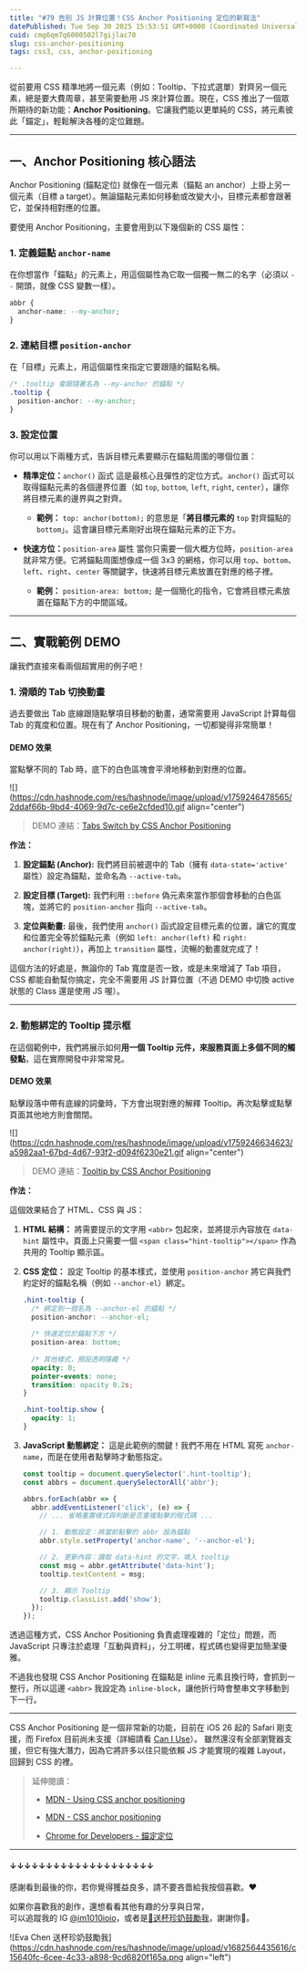 ```yaml
---
title: "#79 告別 JS 計算位置！CSS Anchor Positioning 定位的新寫法"
datePublished: Tue Sep 30 2025 15:53:51 GMT+0000 (Coordinated Universal Time)
cuid: cmg6qm7q6000502l7gijlac70
slug: css-anchor-positioning
tags: css3, css, anchor-positioning

---
```


從前要用 CSS 精準地將一個元素（例如：Tooltip、下拉式選單）對齊另一個元素，總是要大費周章，甚至需要動用 JS 來計算位置。現在，CSS 推出了一個眾所期待的新功能：**Anchor Positioning**。它讓我們能以更單純的 CSS，將元素彼此「錨定」，輕鬆解決各種的定位難題。

---

## 一、Anchor Positioning 核心語法

Anchor Positioning (錨點定位) 就像在一個元素（錨點 an anchor）上掛上另一個元素（目標 a target）。無論錨點元素如何移動或改變大小，目標元素都會跟著它，並保持相對應的位置。

要使用 Anchor Positioning，主要會用到以下幾個新的 CSS 屬性：

### 1\. 定義錨點 `anchor-name`

在你想當作「錨點」的元素上，用這個屬性為它取一個獨一無二的名字（必須以 `--` 開頭，就像 CSS 變數一樣）。

```css
abbr {
  anchor-name: --my-anchor;
}
```

### 2\. 連結目標 `position-anchor`

在「目標」元素上，用這個屬性來指定它要跟隨的錨點名稱。

```css
/* .tooltip 會跟隨著名為 --my-anchor 的錨點 */
.tooltip {
  position-anchor: --my-anchor;
}
```

### 3\. 設定位置

你可以用以下兩種方式，告訴目標元素要顯示在錨點周圍的哪個位置：

* **精準定位：**`anchor()` 函式 這是最核心且彈性的定位方式。`anchor()` 函式可以取得錨點元素的各個邊界位置（如 `top`, `bottom`, `left`, `right`, `center`），讓你將目標元素的邊界與之對齊。
    
    * **範例：** `top: anchor(bottom);` 的意思是「**將目標元素的** `top` 對齊錨點的 `bottom`」。這會讓目標元素剛好出現在錨點元素的正下方。
        
* **快速方位：**`position-area` 屬性 當你只需要一個大概方位時，`position-area` 就非常方便。它將錨點周圍想像成一個 3x3 的網格，你可以用 `top`、`bottom`、`left`、`right`、`center` 等關鍵字，快速將目標元素放置在對應的格子裡。
    
    * **範例：** `position-area: bottom;` 是一個簡化的指令，它會將目標元素放置在錨點下方的中間區域。
        

---

## 二、實戰範例 DEMO

讓我們直接來看兩個超實用的例子吧！

### 1\. 滑順的 Tab 切換動畫

過去要做出 Tab 底線跟隨點擊項目移動的動畫，通常需要用 JavaScript 計算每個 Tab 的寬度和位置。現在有了 Anchor Positioning，一切都變得非常簡單！

#### **DEMO 效果**

當點擊不同的 Tab 時，底下的白色區塊會平滑地移動到對應的位置。

![](https://cdn.hashnode.com/res/hashnode/image/upload/v1759246478565/2ddaf66b-9bd4-4069-9d7c-ce6e2cfded10.gif align="center")

> DEMO 連結：[Tabs Switch by CSS Anchor Positioning](https://codepen.io/im1010ioio/pen/EaPVGRG)

**作法：**

1. **設定錨點 (Anchor):** 我們將目前被選中的 Tab（擁有 `data-state='active'` 屬性）設定為錨點，並命名為 `--active-tab`。
    
2. **設定目標 (Target):** 我們利用 `::before` 偽元素來當作那個會移動的白色區塊，並將它的 `position-anchor` 指向 `--active-tab`。
    
3. **定位與動畫:** 最後，我們使用 `anchor()` 函式設定目標元素的位置，讓它的寬度和位置完全等於錨點元素（例如 `left: anchor(left)` 和 `right: anchor(right)`），再加上 `transition` 屬性，流暢的動畫就完成了！
    

這個方法的好處是，無論你的 Tab 寬度是否一致，或是未來增減了 Tab 項目，CSS 都能自動幫你搞定，完全不需要用 JS 計算位置（不過 DEMO 中切換 active 狀態的 Class 還是使用 JS 喔）。

---

### 2\. 動態綁定的 Tooltip 提示框

在這個範例中，我們將展示如何**用一個 Tooltip 元件，來服務頁面上多個不同的觸發點**，這在實際開發中非常常見。

#### **DEMO 效果**

點擊段落中帶有底線的詞彙時，下方會出現對應的解釋 Tooltip。再次點擊或點擊頁面其他地方則會關閉。

![](https://cdn.hashnode.com/res/hashnode/image/upload/v1759246634623/a5982aa1-67bd-4d67-93f2-d094f6230e21.gif align="center")

> DEMO 連結：[Tooltip by CSS Anchor Positioning](https://codepen.io/im1010ioio/pen/wBMMJjo)

**作法：**

這個效果結合了 HTML、CSS 與 JS：

1. **HTML 結構：** 將需要提示的文字用 `<abbr>` 包起來，並將提示內容放在 `data-hint` 屬性中。頁面上只需要一個 `<span class="hint-tooltip"></span>` 作為共用的 Tooltip 顯示區。
    
2. **CSS 定位：** 設定 Tooltip 的基本樣式，並使用 `position-anchor` 將它與我們約定好的錨點名稱（例如 `--anchor-el`）綁定。
    
    ```css
    .hint-tooltip {
      /* 綁定到一個名為 --anchor-el 的錨點 */
      position-anchor: --anchor-el;
      
      /* 快速定位於錨點下方 */
      position-area: bottom;
      
      /* 其他樣式，預設透明隱藏 */
      opacity: 0;
      pointer-events: none;
      transition: opacity 0.2s;
    }
    
    .hint-tooltip.show {
      opacity: 1;
    }
    ```
    
3. **JavaScript 動態綁定：** 這是此範例的關鍵！我們不用在 HTML 寫死 `anchor-name`，而是在使用者點擊時才動態指定。
    
    ```javascript
    const tooltip = document.querySelector('.hint-tooltip');
    const abbrs = document.querySelectorAll('abbr');
    
    abbrs.forEach(abbr => {
      abbr.addEventListener('click', (e) => {
        // ... 省略重置樣式與判斷是否重複點擊的程式碼 ...
    
        // 1. 動態設定：將當前點擊的 abbr 設為錨點
        abbr.style.setProperty('anchor-name', '--anchor-el');
    
        // 2. 更新內容：讀取 data-hint 的文字，填入 tooltip
        const msg = abbr.getAttribute('data-hint');
        tooltip.textContent = msg;
    
        // 3. 顯示 Tooltip
        tooltip.classList.add('show');
      });
    });
    ```
    

透過這種方式，CSS Anchor Positioning 負責處理複雜的「定位」問題，而 JavaScript 只專注於處理「互動與資料」，分工明確，程式碼也變得更加簡潔優雅。

不過我也發現 CSS Anchor Positioning 在錨點是 inline 元素且換行時，會抓到一整行，所以這邊 `<abbr>` 我設定為 `inline-block`，讓他折行時會整串文字移動到下一行。

---

CSS Anchor Positioning 是一個非常新的功能，目前在 iOS 26 起的 Safari 剛支援，而 Firefox 目前尚未支援（詳細請看 [Can I Use](https://caniuse.com/css-anchor-positioning)）。 雖然還沒有全部瀏覽器支援，但它有強大潛力，因為它將許多以往只能依賴 JS 才能實現的複雜 Layout，回歸到 CSS 的裡。

> 延伸閱讀：
> 
> * [MDN - Using CSS anchor positioning](https://developer.mozilla.org/en-US/docs/Web/CSS/CSS_anchor_positioning/Using)
>     
> * [MDN - CSS anchor positioning](https://developer.mozilla.org/en-US/docs/Web/CSS/CSS_anchor_positioning)
>     
> * [Chrome for Developers - 錨定定位](https://web.dev/learn/css/anchor-positioning?hl=zh-tw)
>     

---

#### ↓↓↓↓↓↓↓↓↓↓↓↓↓↓↓↓↓↓↓↓

感謝看到最後的你，若你覺得獲益良多，請不要吝嗇給我按個喜歡。❤️

如果你喜歡我的創作，還想看看其他有趣的分享與日常，  
可以追蹤我的 IG [@im1010ioio](https://www.instagram.com/im1010ioio/)，或者是[🧋送杯珍奶鼓勵我](https://im1010ioio.bobaboba.me/)，謝謝你🥰。

![Eva Chen 送杯珍奶鼓勵我](https://cdn.hashnode.com/res/hashnode/image/upload/v1682564435616/c15640fc-6cee-4c33-a898-9cd6820f165a.png align="left")